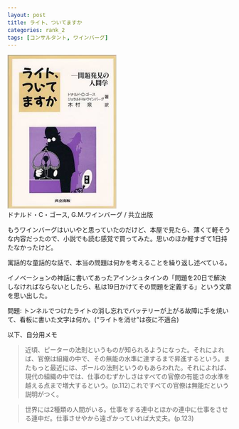 ```yaml
---
layout: post
title: ライト、ついてますか
categories: rank_2
tags: [コンサルタント, ワインバーグ]
---
```



<div class="book"><div class="book_image"><a href="http://www.amazon.co.jp/dp/4320023684"><img src="/images/are_you_lights_on.jpg"></img></a></div><div class="book_info">ドナルド・C・ゴース, G.M.ワインバーグ / 共立出版</div><div class="clear"></div></div>

もうワインバーグはいいやと思っていたのだけど、本屋で見たら、薄くて軽そうな内容だったので、小説でも読む感覚で買ってみた。思いのほか軽すぎて1日持たなかったけど。

寓話的な童話的な話で、本当の問題は何かを考えることを繰り返し述べている。

イノベーションの神話に書いてあったアインシュタインの「問題を20日で解決しなければならないとしたら、私は19日かけてその問題を定義する」という文章を思い出した。 

問題: トンネルでつけたライトの消し忘れでバッテリーが上がる故障に手を焼いて、看板に書いた文字は何か。(“ライトを消せ”は夜に不適合) 

以下、自分用メモ 

> 近頃、ピーターの法則というものが知られるようになった。それによれば、官僚は組織の中で、その無能の水準に達するまで昇進するという。またもっと最近には、ポールの法則というのもあらわれた。それによれば、現代の組織の中では、仕事のむずかしさはすべての官僚の有能さの水準を越える点まで増大するという。(p.112)これですべての官僚は無能だという説明がつく。 

> 世界には2種類の人間がいる。仕事をする連中とほかの連中に仕事をさせる連中だ。仕事させやから遠ざかっていれば大丈夫。(p.123)

